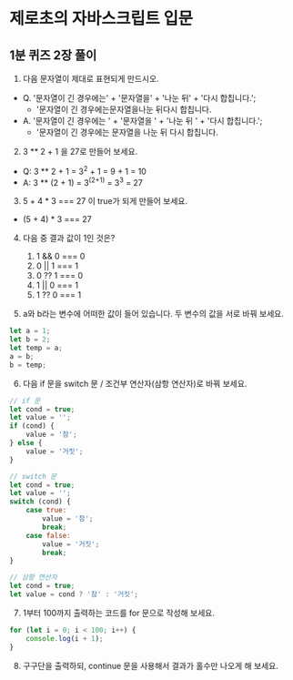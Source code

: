 # 제로초의 자바스크립트 입문
## 1분 퀴즈 2장 풀이

1. 다음 문자열이 제대로 표현되게 만드시오.
- Q. '문자열이 긴 경우에는' + '문자열을' + '나눈 뒤' + '다시 합칩니다.';
    - '문자열이 긴 경우에는문자열을나눈 뒤다시 합칩니다.
- A. '문자열이 긴 경우에는 ' + '문자열을 ' + '나눈 뒤 ' + '다시 합칩니다.';
    - '문자열이 긴 경우에는 문자열을 나눈 뒤 다시 합칩니다.

2. 3 ** 2 + 1 을 27로 만들어 보세요.
- Q: 3 ** 2 + 1 = 3<sup>2</sup> + 1 = 9 + 1 = 10
- A: 3 ** (2 + 1) = 3<sup>(2+1)</sup> = 3<sup>3</sup> = 27

3. 5 + 4 * 3 === 27 이 true가 되게 만들어 보세요.
- (5 + 4) * 3 === 27

4. 다음 중 결과 값이 1인 것은?
    1. 1 && 0 === 0
    2. 0 || 1 === 1
    3. 0 ?? 1 === 0
    4. 1 || 0 === 1
    5. 1 ?? 0 === 1

5. a와 b라는 변수에 어떠한 값이 들어 있습니다. 두 변수의 값을 서로 바꿔 보세요.
```javascript
let a = 1;
let b = 2;
let temp = a;
a = b;
b = temp;
```

6. 다음 if 문을 switch 문 / 조건부 연산자(삼항 연산자)로 바꿔 보세요.
```javascript
// if 문
let cond = true;
let value = '';
if (cond) {
    value = '참';
} else {
    value = '거짓';
}
```
```javascript
// switch 문
let cond = true;
let value = '';
switch (cond) {
    case true:
        value = '참';
        break;
    case false:
        value = '거짓';
        break;
}
```
```javascript
// 삼항 연산자
let cond = true;
let value = cond ? '참' : '거짓';
```

7. 1부터 100까지 출력하는 코드를 for 문으로 작성해 보세요.
```javascript
for (let i = 0; i < 100; i++) {
    console.log(i + 1);
}
```

8. 구구단을 출력하되, continue 문을 사용해서 결과가 홀수만 나오게 해 보세요.
```javascript

```